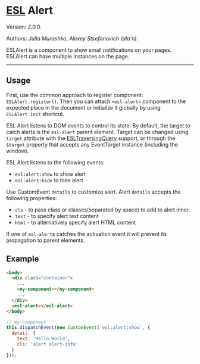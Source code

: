 # [ESL](../../../) Alert

Version: *2.0.0*.

Authors: *Julia Murashko*, *Alexey Stsefanovich (ala'n)*.

<a name="intro"></a>

ESLAlert is a component to show small notifications on your pages. ESLAlert can have multiple instances on the page.

---

<a name="usage"></a>

## Usage

First, use the common approach to register component: `ESLAlert.register()`.
Then you can attach `<esl-alert>` component to the expected place in the document or initialize it globally by using `ESLAlert.init` shortcut.

ESL Alert listens to DOM events to control its state. 
By default, the target to catch alerts is the `esl-alert` parent element. 
Target can be changed using `target` attribute with the [ESLTraversingQuery](../esl-traversing-query/README.md) support, 
or through the `$target` property that accepts any EventTarget instance (including the window). 

ESL Alert listens to the following events: 
- `esl:alert:show` to show alert
- `esl:alert:hide` to hide alert

Use CustomEvent `details` to customize alert. Alert `details` accepts the following properties:

- `cls` - to pass class or classes(separated by space) to add to alert inner.
- `text` - to specify alert text content
- `html` - to alternatively specify alert HTML content

If one of `esl-alert`s catches the activation event it will prevent its propagation to parent elements.

<a name="example"></a>

## Example
```html
<body>
  <div class="container">
    ...
    <my-component></my-component>
    ...
  </div>
  <esl-alert></esl-alert>
</body>
```

```js
// my-component
this.dispatchEvent(new CustomEvent(`esl:alert:show`, {
  detail: {
    text: 'Hello World',
    cls: 'alert alert-info'
  }
}));
```
